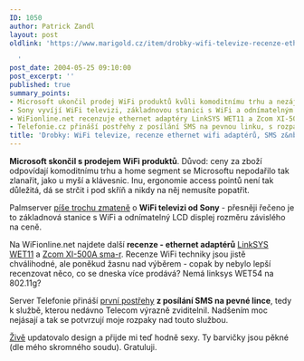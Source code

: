 ```yaml
---
ID: 1050
author: Patrick Zandl
layout: post
oldlink: 'https://www.marigold.cz/item/drobky-wifi-televize-recenze-ethernet-wifi-adapteru-sms-z-pevne-linky

  '
post_date: 2004-05-25 09:10:00
post_excerpt: ''
published: true
summary_points:
- Microsoft ukončil prodej WiFi produktů kvůli komoditnímu trhu a nezájmu o home segment.
- Sony vyvíjí WiFi televizi, základnovou stanici s WiFi a odnímatelným LCD displejem.
- WiFionline.net recenzuje ethernet adaptéry LinkSYS WET11 a Zcom XI-500A sma-r.
- Telefonie.cz přináší postřehy z posílání SMS na pevnou linku, s rozpaky.
title: 'Drobky: WiFi televize, recenze ethernet wifi adaptérů, SMS z&nbsp;pevné linky'
---
```


<p>
<STRONG>Microsoft skončil s prodejem WiFi produktů</STRONG>. Důvod: ceny za zboží odpovídají komoditnímu trhu a home segment se Microsoftu nepodařilo tak zlanařit, jako u myší a klávesnic. Inu, ergonomie access pointů není tak důležitá, dá se strčit i pod skříň a nikdy na něj nemusíte popatřit. </p>

<p>
Palmserver <A href="http://www.palmserver.cz/clanek.php3?show=1875" target=_blank>píše trochu zmateně</A> o <STRONG>WiFi televizi od Sony</STRONG> - přesněji řečeno je to základnová stanice s WiFi a odnímatelný LCD displej rozměru závislého na ceně. </p>

<p>
Na WiFionline.net najdete další <STRONG>recenze - ethernet adaptérů</STRONG> <A href="http://www.elity.cz/wifi/wifionline/view.php?cisloclanku=2004052101">LinkSYS WET11</A> a <A href="http://www.elity.cz/wifi/wifionline/view.php?cisloclanku=2004051401">Zcom XI-500A sma-r</A>. Recenze WiFi techniky jsou jistě chválihodné, ale poněkud žasnu nad výběrem - copak by nebylo lepší recenzovat něco, co se dneska více prodává? Nemá linksys WET54 na 802.11g?</p>

<p>
Server Telefonie přináší <A href="http://www.telefonie.cz/zprava.asp?id=4249" target=_blank>první postřehy</A> <STRONG>z posílání SMS na pevné lince</STRONG>, tedy k službě, kterou nedávno Telecom výrazně zviditelnil. Nadšením moc nejásají a tak se potvrzují moje rozpaky nad touto službou. </p>

<p>
<A href="http://www.zive.cz/">Živě</A> updatovalo design a přijde mi teď hodně sexy. Ty barvičky jsou pěkné (dle mého skromného soudu). Gratuluji.</p>